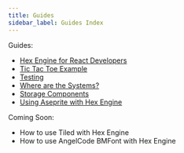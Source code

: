 ```yaml
---
title: Guides
sidebar_label: Guides Index
---
```


Guides:

- [Hex Engine for React Developers](/docs/hex-engine-for-react-devs)
- [Tic Tac Toe Example](/docs/tic-tac-toe-example)
- [Testing](/docs/testing)
- [Where are the Systems?](/docs/systems)
- [Storage Components](/docs/storage-components)
- [Using Aseprite with Hex Engine](/docs/using-aseprite)

Coming Soon:

- How to use Tiled with Hex Engine
- How to use AngelCode BMFont with Hex Engine
